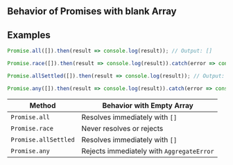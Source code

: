 ## Behavior of Promises with blank Array

## Examples
```js
Promise.all([]).then(result => console.log(result)); // Output: []
```

```js
Promise.race([]).then(result => console.log(result)).catch(error => console.error(error)); // Never called
```

```js
Promise.allSettled([]).then(result => console.log(result)); // Output: []
```

```js
Promise.any([]).then(result => console.log(result)).catch(error => console.error(error)); // Output: AggregateError: All promises were rejected
```


<table><thead><tr><th>Method</th><th>Behavior with Empty Array</th></tr></thead><tbody><tr><td><code>Promise.all</code></td><td>Resolves immediately with <code>[]</code></td></tr><tr><td><code>Promise.race</code></td><td>Never resolves or rejects</td></tr><tr><td><code>Promise.allSettled</code></td><td>Resolves immediately with <code>[]</code></td></tr><tr><td><code>Promise.any</code></td><td>Rejects immediately with <code>AggregateError</code></td></tr></tbody></table>